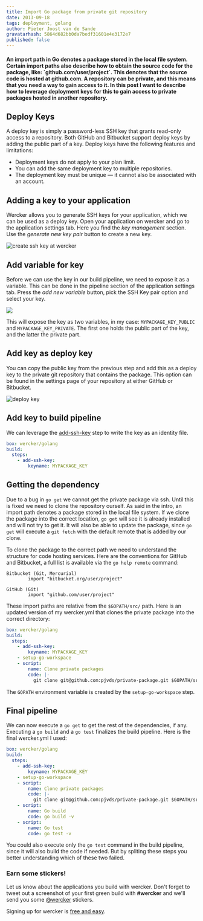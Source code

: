 ```yaml
---
title: Import Go package from private git repository
date: 2013-09-18
tags: deployment, golang
author: Pieter Joost van de Sande
gravatarhash: 5864d682bb0da7bedf31601e4e3172e7
published: false
---
```


<h4 class="subheader">
An import path in Go denotes a package stored in the local file system. Certain import paths also describe how to obtain the source code for the package, like: `github.com/user/project`. This denotes that the source code is hosted at github.com. A repository can be private, and this means that you need a way to gain access to it. In this post I want to describe how to leverage deployment keys for this to gain access to private packages hosted in another repository.
</h4>

## Deploy Keys

A deploy key is simply a password-less SSH key that grants read-only access to a repository. Both GitHub and Bitbucket support deploy keys by adding the public part of a key. Deploy keys have the following features and limitations:

* Deployment keys do not apply to your plan limit.
* You can add the same deployment key to multiple repositories.
* The deployment key must be unique — it cannot also be associated with an account.

## Adding a key to your application

Wercker allows you to generate SSH keys for your application, which we can be used as a deploy key. Open your application on wercker and go to the application settings tab. Here you find the _key management_ section. Use the *generate new key pair* button to create a new key.

![create ssh key at wercker](/images/posts/import-go-package-from-private-git-repository/generate-key.png)

## Add variable for key

Before we can use the key in our build pipeline, we need to expose it as a variable. This can be done in the pipeline section of the application settings tab. Press the *add new variable* button, pick the SSH Key pair option and select your key.

![](/images/posts/import-go-package-from-private-git-repository/pipeline-variable.png)

This will expose the key as two variables, in my case: `MYPACKAGE_KEY_PUBLIC` and `MYPACKAGE_KEY_PRIVATE`. The first one holds the public part of the key, and the latter the private part.

## Add key as deploy key

You can copy the public key from the previous step and add this as a deploy key to the private git repository that contains the package. This option can be found in the settings page of your repository at either GitHub or Bitbucket.

![deploy key](/images/posts/import-go-package-from-private-git-repository/deploy-key.png)

## Add key to build pipeline

We can leverage the [add-ssh-key](TODO) step to write the key as an identity file.

``` yaml
box: wercker/golang
build:
  steps:
    - add-ssh-key:
        keyname: MYPACKAGE_KEY
```

## Getting the dependency

Due to a bug in `go get` we cannot get the private package via ssh. Until this is fixed we need to clone the repository ourself. As said in the intro, an import path denotes a package stored in the local file system. If we clone the package into the correct location, `go get` will see it is already installed and will not try to get it. It will also be able to update the package, since `go get` will execute a `git fetch` with the default remote that is added by our clone.

To clone the package to the correct path we need to understand the structure for code hosting services. Here are the conventions for GitHub and Bitbucket, a full list is available via the `go help remote` command:

    Bitbucket (Git, Mercurial)
            import "bitbucket.org/user/project"

    GitHub (Git)
            import "github.com/user/project"

These import paths are relative from the `$GOPATH/src/` path. Here is an updated version of my wercker.yml that clones the private package into the correct directory:

``` yaml
box: wercker/golang
build:
  steps:
    - add-ssh-key:
        keyname: MYPACKAGE_KEY
    - setup-go-workspace
    - script:
        name: Clone private packages
        code: |-
          git clone git@github.com:pjvds/private-package.git $GOPATH/src/github.com/pjvds/private-package
```

The `GOPATH` environment variable is created by the `setup-go-workspace` step.

## Final pipeline

We can now execute a `go get` to get the rest of the dependencies, if any. Executing a `go build` and a `go test` finalizes the build pipeline. Here is the final wercker.yml I used:

``` yaml
box: wercker/golang
build:
  steps:
    - add-ssh-key:
        keyname: MYPACKAGE_KEY
    - setup-go-workspace
    - script:
        name: Clone private packages
        code: |-
          git clone git@github.com:pjvds/private-package.git $GOPATH/src/github.com/pjvds/private-package
    - script:
        name: Go build
        code: go build -v
    - script:
        name: Go test
        code: go test -v
```

You could also execute only the `go test` command in the build pipeline, since it will also build the code if needed. But by spliting these steps you better understanding which of these two failed.

### Earn some stickers!

Let us know about the applications you build with wercker. Don't forget to tweet out a screenshot of your first green build with **#wercker** and we'll send you some [@wercker](http://twitter.com/wercker) stickers.

Signing up for wercker is [free and easy](https://app.wercker.com/users/new/).
